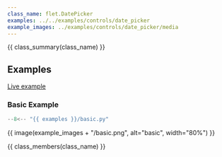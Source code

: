 ```yaml
---
class_name: flet.DatePicker
examples: ../../examples/controls/date_picker
example_images: ../examples/controls/date_picker/media
---
```


{{ class_summary(class_name) }}

## Examples

[Live example](https://flet-controls-gallery.fly.dev/dialogs/datepicker)

### Basic Example

```python
--8<-- "{{ examples }}/basic.py"
```

{{ image(example_images + "/basic.png", alt="basic", width="80%") }}


{{ class_members(class_name) }}
